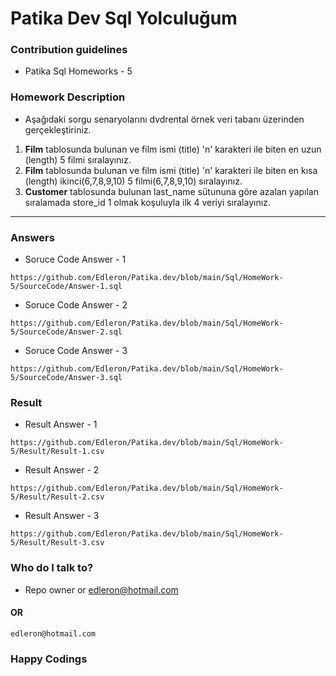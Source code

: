 # Patika Dev Sql Yolculuğum

### Contribution guidelines

* Patika Sql Homeworks - 5

### Homework Description

* Aşağıdaki sorgu senaryolarını dvdrental örnek veri tabanı üzerinden gerçekleştiriniz.

1. **Film** tablosunda bulunan ve film ismi (title) 'n' karakteri ile biten en uzun (length) 5 filmi sıralayınız.
2. **Film** tablosunda bulunan ve film ismi (title) 'n' karakteri ile biten en kısa (length) ikinci(6,7,8,9,10) 5 filmi(6,7,8,9,10) sıralayınız.
3. **Customer** tablosunda bulunan last_name sütununa göre azalan yapılan sıralamada store_id 1 olmak koşuluyla ilk 4 veriyi sıralayınız.

------

### Answers

* Soruce Code Answer - 1
```
https://github.com/Edleron/Patika.dev/blob/main/Sql/HomeWork-5/SourceCode/Answer-1.sql
```

* Soruce Code Answer - 2
```
https://github.com/Edleron/Patika.dev/blob/main/Sql/HomeWork-5/SourceCode/Answer-2.sql
```

* Soruce Code Answer - 3
```
https://github.com/Edleron/Patika.dev/blob/main/Sql/HomeWork-5/SourceCode/Answer-3.sql
```


### Result

* Result Answer - 1
```
https://github.com/Edleron/Patika.dev/blob/main/Sql/HomeWork-5/Result/Result-1.csv
```

* Result Answer - 2
```
https://github.com/Edleron/Patika.dev/blob/main/Sql/HomeWork-5/Result/Result-2.csv
```

* Result Answer - 3
```
https://github.com/Edleron/Patika.dev/blob/main/Sql/HomeWork-5/Result/Result-3.csv
```


### Who do I talk to?

* Repo owner or edleron@hotmail.com

#### OR 
``` 
edleron@hotmail.com 
```

### Happy Codings